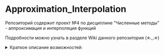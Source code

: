 # Approximation_Interpolation

Репозиторий содержит проект №4 по дисциплине "Численные методы" - аппроксимация и интерполяция функций

Подробности можно узнать в разделе Wiki данного репозитория (✯◡✯)


<details><summary>Краткое описание возможностей:</summary>

  1. Интерполяция методом Лагранжа
  2. Интерполяция методом Ньютона
  3. Интерполяция методом кубического сплайна
  4. Аппроксимация линейной функцией
  5. Аппроксимация квадратичной функцией
  6. Аппроксимация функцией нормального распределения

</details>
